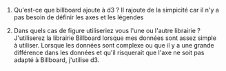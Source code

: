 1. Qu'est-ce que billboard ajoute à d3 ?
Il rajoute de la simpicité car il n'y a pas besoin de définir les axes et les légendes

2. Dans quels cas de figure utiliseriez vous l'une ou l'autre librairie ?
J'utiliserez la librairie Billboard lorsque mes données sont assez simple à utiliser. Lorsque les données sont complexe ou que il y a une grande différence dans les données et qu'il risquerait que l'axe ne soit pas adapté à Billboard, j'utilise d3.